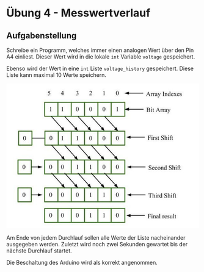 # Übung 4 - Messwertverlauf

## Aufgabenstellung

Schreibe ein Programm, welches immer einen analogen Wert über den Pin A4 einliest. Dieser Wert wird in die lokale `int` Variable `voltage` gespeichert.

Ebenso wird der Wert in eine `int` Liste `voltage_history` gespeichert. Diese Liste kann maximal 10 Werte speichern.

!["Array shifting"](array-shift.jpeg "Array shifting")

Am Ende von jedem Durchlauf sollen alle Werte der Liste nacheinander ausgegeben werden.
Zuletzt wird noch zwei Sekunden gewartet bis der nächste Durchlauf startet.

Die Beschaltung des Arduino wird als korrekt angenommen.
